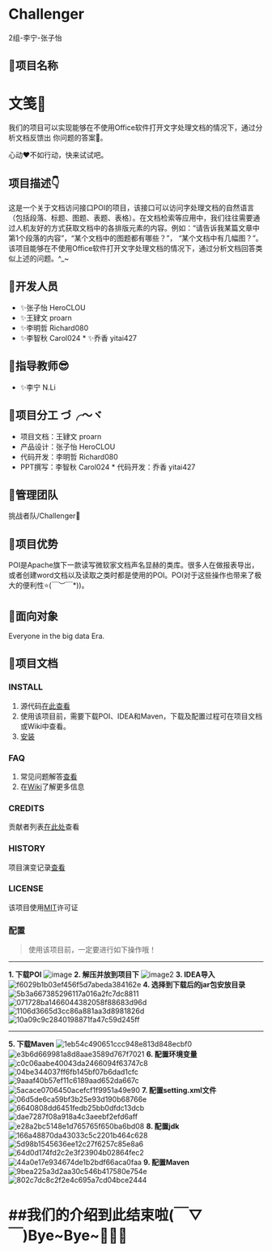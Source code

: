 # Challenger
2组-李宁-张子怡

## 🌈项目名称

文笺📄
=======

我们的项目可以实现能够在不使用Office软件打开文字处理文档的情况下，通过分析文档反馈出 你问题的答案👀。
 
 心动♥不如行动，快来试试吧。


## 项目描述👇

这是一个关于文档访问接口POI的项目，该接口可以访问字处理文档的自然语言（包括段落、标题、图题、表题、表格）。在文档检索等应用中，我们往往需要通过人机友好的方式获取文档中的各排版元素的内容。例如：“请告诉我某篇文章中第1个段落的内容”，“某个文档中的图题都有哪些？”， “某个文档中有几幅图？”。该项目能够在不使用Office软件打开文字处理文档的情况下，通过分析文档回答类似上述的问题。^_~

🌈开发人员
---------------------
* ✨张子怡   HeroCLOU
 * ✨王肄文   proarn
  * ✨李明哲   Richard080
   * ✨李智秋   Carol024
    * ✨乔香   yitai427

🌈指导教师😎
-----------------
* ✨李宁   N.Li

🌈项目分工 づ╭～ヾ
-------------------------
* 项目文档：王肄文   proarn  
 * 产品设计：张子怡  HeroCLOU
  * 代码开发：李明哲   Richard080
   * PPT撰写：李智秋   Carol024
    * 代码开发：乔香   yitai427

🌈管理团队
--------------
挑战者队/Challenger🥇

🌈项目优势
--------------
POI是Apache旗下一款读写微软家文档声名显赫的类库。很多人在做报表导出，或者创建word文档以及读取之类时都是使用的POI。POI对于这些操作也带来了极大的便利性⭐\(￣︶￣*\))。

🌈面向对象
--------------
Everyone in the big data Era.

🌈项目文档
--------------
### INSTALL 
1. 源代码[在此查看](https://github.com/Bistu-OSSDT-2022/Challenger)
2. 使用该项目前，需要下载POI、IDEA和Maven，下载及配置过程可在项目文档或Wiki中查看。
3. [安装](https://github.com/Bistu-OSSDT-2022/Challenger/archive/refs/heads/main.zip)
### FAQ
1. 常见问题解答[查看](https://github.com/Bistu-OSSDT-2022/Challenger/issues)
2. 在[Wiki](https://github.com/Bistu-OSSDT-2022/Challenger/wiki)了解更多信息
### CREDITS
贡献者列表[在此处](https://github.com/Bistu-OSSDT-2022/Challenger/graphs/contributors)查看
### HISTORY
项目演变记录[查看](https://github.com/Bistu-OSSDT-2022/Challenger/commits/main)
### LICENSE
该项目使用[MIT](https://github.com/Bistu-OSSDT-2022/Challenger/blob/main/LICENSE)许可证
### 配置
> 使用该项目前，一定要进行如下操作哦！
***
**1. 下载POI**
![image](https://user-images.githubusercontent.com/105685809/176792763-266abe43-65cd-4439-bf12-18d093832ad5.jpg)
**2. 解压并放到项目下**
![image2](https://user-images.githubusercontent.com/105685809/176793089-3a314754-d07f-43e8-8c9d-e932240a053a.jpg)
**3. IDEA导入**
![f6029b1b03ef456f5d7abeda384162e](https://user-images.githubusercontent.com/105685809/176793259-e9c6b11e-9939-47b5-90f7-3d49cf38d674.jpg)
**4. 选择到下载后的jar包安放目录**
![5b3a667385296117a016a2fc7dc8811](https://user-images.githubusercontent.com/105685809/176793383-9483aeb9-81e2-49d8-b2c5-8e6592721d0a.jpg)
![071728ba1466044382058f88683d96d](https://user-images.githubusercontent.com/105685809/176793506-67cda298-5c77-4a2a-84b0-2342637fc9cf.jpg)
![1106d3665d3cc86a881aa3d8981826d](https://user-images.githubusercontent.com/105685809/176793538-0cf17190-c807-4a64-a0fe-71dc5eee538f.jpg)
![10a09c9c2840198871fa47c59d245ff](https://user-images.githubusercontent.com/105685809/176793588-2ad04d50-c5cb-4877-9b92-4cf38463dda2.jpg)
***
**5. 下载Maven**
![1eb54c490651ccc948e813d848ecbf0](https://user-images.githubusercontent.com/105685809/176793830-6137de6a-ae69-44ee-b187-975cc0d8460f.jpg)
![e3b6d669981a8d8aae3589d767f7021](https://user-images.githubusercontent.com/105685809/176793852-19410b9b-87bf-433c-87d4-d9fa6392a3b5.jpg)
**6. 配置环境变量**
![c0c06aabe40043da2466094f63747c8](https://user-images.githubusercontent.com/105685809/176794057-cb2409f2-dd91-4aba-94fe-63e70a2ff1be.jpg)
![04be344037ff6fb145bf07b6dad1cfc](https://user-images.githubusercontent.com/105685809/176794080-0f32a218-a0e8-41ee-9584-5e346167964d.jpg)
![9aaaf40b57ef11c6189aad652da667c](https://user-images.githubusercontent.com/105685809/176794106-36980468-a2c2-42d0-ad92-28267b800a28.jpg)
![5acace0706450acefcf1f9951a49e90](https://user-images.githubusercontent.com/105685809/176794155-91f26cd6-110e-44ad-8662-f1617415fd7a.jpg)
**7. 配置setting.xml文件**
![06d5de6ca59bf3b25e93d190b68766e](https://user-images.githubusercontent.com/105685809/176794200-e89dc6a6-1e4c-4f3f-a501-4c6b9f7d1404.jpg)
![6640808dd6451fedb25bb0dfdc13dcb](https://user-images.githubusercontent.com/105685809/176794289-49ce2107-08c9-4d98-b3b0-9fde7ee4fa3b.png)
![dae7287f08a918a4c3aeebf2efd6aff](https://user-images.githubusercontent.com/105685809/176794305-3cbeb743-cf53-4671-a8e7-ac677d5bc38b.jpg)
![e28a2bc5148e1d765765f650ba6bd08](https://user-images.githubusercontent.com/105685809/176794321-b47c740e-31a9-4985-911c-c0f4820253cc.png)
**8. 配置jdk**
![166a48870da43033c5c2201b464c628](https://user-images.githubusercontent.com/105685809/176794391-c845df4c-2e55-4d1e-a7c9-73770eb9727d.jpg)
![5d98b1545636ee12c27f6257c85e8a6](https://user-images.githubusercontent.com/105685809/176794429-bb3af7e7-3314-4204-b15e-d10880f0d0d2.jpg)
![64d0d174fd2c2e3f23904b02864fec2](https://user-images.githubusercontent.com/105685809/176794452-f55a162b-3134-4c8c-9578-2becf9cb02c6.jpg)
![44a0e17e934674de1b2bdf66aca0faa](https://user-images.githubusercontent.com/105685809/176794478-bf1573ac-2366-4f16-885f-9af7f6382553.jpg)
**9. 配置Maven**  
![9bea225a3d2aa30c546b417580e754e](https://user-images.githubusercontent.com/105685809/176794511-2fbbb1d8-f7b7-4787-b832-351a404aadaa.jpg)
![802c7dc8c2f2e4c695a7cd04bce2444](https://user-images.githubusercontent.com/105685809/176794571-461fb676-ebbf-4047-929c-a3b96cbc26ea.jpg)



##我们的介绍到此结束啦(￣▽￣)Bye~Bye~🎈🎈🎈
===========================================

